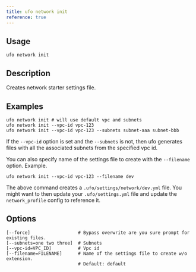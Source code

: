 ```yaml
---
title: ufo network init
reference: true
---
```


## Usage

    ufo network init

## Description

Creates network starter settings file.

## Examples

    ufo network init # will use default vpc and subnets
    ufo network init --vpc-id vpc-123
    ufo network init --vpc-id vpc-123 --subnets subnet-aaa subnet-bbb

If the `--vpc-id` option is set and the `--subnets` is not, then ufo generates files with all the associated subnets from the specified vpc id.

You can also specify name of the settings file to create with the `--filename` option.  Example.

    ufo network init --vpc-id vpc-123 --filename dev

The above command creates a `.ufo/settings/network/dev.yml` file.  You might want to then update your `.ufo/settings.yml` file and update the `network_profile` config to reference it.


## Options

```
[--force]                  # Bypass overwrite are you sure prompt for existing files.
[--subnets=one two three]  # Subnets
[--vpc-id=VPC_ID]          # Vpc id
[--filename=FILENAME]      # Name of the settings file to create w/o extension.
                           # Default: default
```

